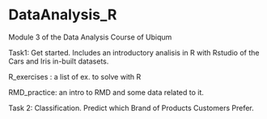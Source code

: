 # DataAnalysis_R
Module 3 of the Data Analysis Course of Ubiqum

Task1: Get started. Includes an introductory analisis in R with Rstudio of the Cars and Iris in-built datasets. 

R_exercises : a list of ex. to solve with R

RMD_practice: an intro to RMD and some data related to it.

Task 2: Classification. Predict which Brand of Products Customers Prefer. 
